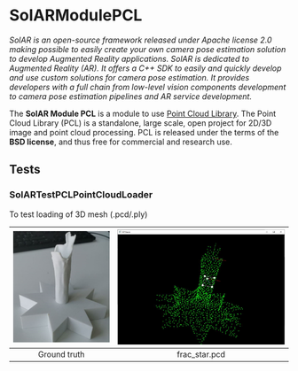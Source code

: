 SolARModulePCL
=============

*SolAR is an open-source framework released under Apache license 2.0 making possible to easily create your own camera pose estimation solution to develop Augmented Reality applications. 
SolAR is dedicated to Augmented Reality (AR).
It offers a C++ SDK to easily and quickly develop and use custom solutions for camera pose estimation. It provides developers with a full chain from low-level vision components development to camera pose estimation pipelines and AR service development.*

The **SolAR Module PCL** is a module to use [ Point Cloud Library](https://pointclouds.org/). The Point Cloud Library (PCL) is a standalone, large scale, open project for 2D/3D image and point cloud processing. PCL is released under the terms of the **BSD license**, and thus free for commercial and research use.

## Tests

### SolARTestPCLPointCloudLoader
To test loading of 3D mesh (.pcd/.ply) 


| ![](./tests/SolARTestPCLPointCloudLoader/frac_star_ground.jpg) |  ![](./tests/SolARTestPCLPointCloudLoader/frac_star.jpg)  |
|:-:|:-:|
| Ground truth | frac_star.pcd |